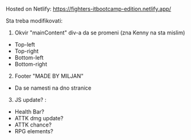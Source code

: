 Hosted on Netlify: https://fighters-itbootcamp-edition.netlify.app/

Sta treba modifikovati:

1) Okvir "mainContent" div-a da se promeni (zna Kenny na sta mislim) 
- Top-left 
- Top-right 
- Bottom-left 
- Bottom-right


2) Footer "MADE BY MILJAN"
- Da se namesti na dno stranice


3) JS update? : 
- Health Bar? 
- ATTK dmg update? 
- ATTK chance? 
- RPG elements?
